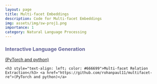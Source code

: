 ```yaml
---
layout: page
title: Multi-facet Embeddings
description: Code for Multi-facet Embeddings
img: assets/img/sw-proj1.png
importance: 1
category: Natural Language Processing
---
```


<p>
    <h3 style="text-align: left; color: #666699">Interactive Language Generation</h3><a href="https://github.com/iesl/interactive_LM" class="btn-sm z-depth-0 waves-effect waves-ligth" role="button">(PyTorch and python)</a>

    <h3 style="text-align: left; color: #666699">Multi-facet Relation Extraction</h3> <a href="https://github.com/rohanpaul11/multifacet-re">(PyTorch and python)</a>
</p>